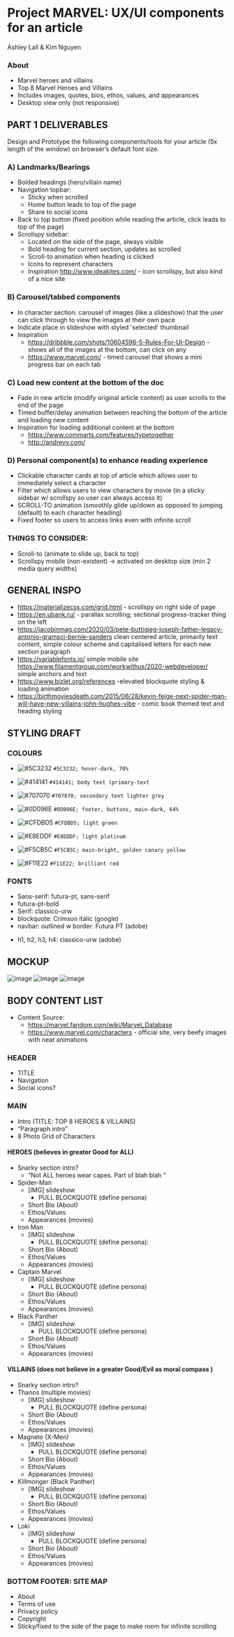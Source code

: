 # Project MARVEL: UX/UI components for an article
Ashley Lall & Kim Nguyen

### About
* Marvel heroes and villains 
* Top 8 Marvel Heroes and Villains
* Includes images, quotes, bios, ethos, values, and appearances
* Desktop view only (not responsive)

## PART 1 DELIVERABLES
Design and Prototype the following components/tools for your article (5x length of the window) on browser’s default font size.

### A) Landmarks/Bearings
* Bolded headings (hero/villain name)
* Navigation topbar:
  * Sticky when scrolled
  * Home button leads to top of the page
  * Share to social icons 
* Back to top button (fixed position while reading the article, click leads to top of the page)
* Scrollspy sidebar: 
  * Located on the side of the page, always visible
  * Bold heading for current section, updates as scrolled
  * Scroll-to animation when heading is clicked
  * Icons to represent characters
  * Inspiration
http://www.ideakites.com/ - icon scrollspy, but also kind of a nice site

### B) Carousel/tabbed components
* In character section: carousel of images (like a slideshow) that the user can click through to view the images at their own pace 
* Indicate place in slideshow with styled 'selected' thumbnail
* Inspiration
  * https://dribbble.com/shots/10604596-5-Rules-For-UI-Design - shows all of the images at the bottom, can click on any
  * https://www.marvel.com/ - timed carousel that shows a mini progress bar on each tab

### C) Load new content at the bottom of the doc
* Fade in new article (modify original article content) as user scrolls to the end of the page
* Timed buffer/delay animation between reaching the bottom of the article and loading new content
* Inspiration for loading additional content at the bottom
  * https://www.commarts.com/features/typetogether
  * http://andrevv.com/

### D) Personal component(s) to enhance reading experience
* Clickable character cards at top of article which allows user to immediately select a character
* Filter which allows users to view characters by movie (in a sticky sidebar w/ scrollspy so user can always access it)
* SCROLL-TO animation (smoothly glide up/down as opposed to jumping (default) to each character heading)
* Fixed footer so users to access links even with infinite scroll

### THINGS TO CONSIDER:
* Scroll-to (animate to slide up, back to top)
* Scrollspy mobile (non-existent) → activated on desktop size (min 2 media query widths)

## GENERAL INSPO
* https://materializecss.com/grid.html - scrollspy on right side of page
* https://en.ubank.ru/ - parallax scrolling; sectional progress-tracker thing on the left
* https://jacobinmag.com/2020/03/pete-buttigieg-joseph-father-legacy-antonio-gramsci-bernie-sanders clean centered article, primarily text content, simple colour scheme and capitalised letters for each new section paragraph
* https://variablefonts.io/ simple mobile site
https://www.filamentgroup.com/workwithus/2020-webdeveloper/ simple anchors and text
* https://www.bizlet.org/references -elevated blockquote styling & loading animation
* https://birthmoviesdeath.com/2015/06/28/kevin-feige-next-spider-man-will-have-new-villains-john-hughes-vibe - comic book themed text and heading styling 



 

## STYLING DRAFT

### COLOURS
- ![#5C3232](https://placehold.it/15/5C3232/000000?text=+) `#5C3232; hover-dark, 70%`

- ![#414141](https://placehold.it/15/414141/000000?text=+) `#414141; body text (primary-text`
- ![#707070](https://placehold.it/15/707070/000000?text=+) `#707070; secondary text lighter grey`


- ![#0D096E](https://placehold.it/15/0D096E/000000?text=+) `#0D096E; footer, buttons, main-dark, 64%`

- ![#CFDBD5](https://placehold.it/15/CFDBD5/000000?text=+) `#CFDBD5; light green`
- ![#E8EDDF](https://placehold.it/15/E8EDDF/000000?text=+) `#E8EDDF; light platinum`

- ![#F5CB5C](https://placehold.it/15/F5CB5C/000000?text=+) `#F5CB5C; main-bright, golden canary yellow`

- ![#F11E22](https://placehold.it/15/F11E22/000000?text=+) `#F11E22; brilliant red`


### FONTS
- Sans-serif: futura-pt, sans-serif
- futura-pt-bold
- Serif: classico-urw
- blockquote: Crimson italic (google)
- navbar: outlined w border: Futura PT (adobe)
* h1, h2, h3, h4: classico-urw (adobe)

## MOCKUP
![image](https://user-images.githubusercontent.com/52459805/77582001-0a599380-6eb5-11ea-9601-5e3e81b18c79.png)
![image](https://user-images.githubusercontent.com/52459805/77582595-011cf680-6eb6-11ea-8bd2-6ade375c3992.png)
![image](https://user-images.githubusercontent.com/52459805/77582827-61ac3380-6eb6-11ea-9902-d3a2049001ae.png)

## BODY CONTENT LIST
* Content Source: 
  * https://marvel.fandom.com/wiki/Marvel_Database
  * https://www.marvel.com/characters - official site, very beefy images with neat animations

### HEADER
* TITLE
* Navigation
* Social icons?

### MAIN
* Intro (TITLE: TOP 8 HEROES & VILLAINS)
* “Paragraph intro” 
* 8 Photo Grid of Characters

#### HEROES (believes in greater Good for ALL)
* Snarky section intro?
  * “Not ALL heroes wear capes. Part of blah blah ”
* Spider-Man
  * [IMG] slideshow
    * PULL BLOCKQUOTE (define persona)
  * Short Bio (About)
  * Ethos/Values
  * Appearances (movies)
* Iron Man
  * [IMG] slideshow
    * PULL BLOCKQUOTE (define persona): 
  * Short Bio (About)
  * Ethos/Values
  * Appearances (movies)
* Captain Marvel
  * [IMG] slideshow
    * PULL BLOCKQUOTE (define persona)
  * Short Bio (About)
  * Ethos/Values
  * Appearances (movies)
* Black Panther 
  * [IMG] slideshow
    * PULL BLOCKQUOTE (define persona)
  * Short Bio (About)
  * Ethos/Values
  * Appearances (movies)

#### VILLAINS (does not believe in a greater Good/Evil as moral compass )
  * Snarky section intro?
  * Thanos (multiple movies)
    * [IMG] slideshow
      * PULL BLOCKQUOTE (define persona)
    * Short Bio (About)
    * Ethos/Values
    * Appearances (movies)
* Magneto (X-Men)
  * [IMG] slideshow
    * PULL BLOCKQUOTE (define persona)
  * Short Bio (About)
  * Ethos/Values
  * Appearances (movies)
* Killmonger (Black Panther)
  * [IMG] slideshow
    * PULL BLOCKQUOTE (define persona)
  * Short Bio (About)
  * Ethos/Values
  * Appearances (movies)
* Loki
  * [IMG] slideshow
    * PULL BLOCKQUOTE (define persona)
  * Short Bio (About)
  * Ethos/Values
  * Appearances (movies)

### BOTTOM FOOTER: SITE MAP
* About
* Terms of use
* Privacy policy
* Copyright 
* Sticky/fixed to the side of the page to make room for infinite scrolling

